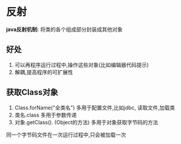 # 反射

**java反射机制:** 将类的各个组成部分封装成其他对象

## 好处

1. 可以再程序运行过程中,操作这些对象(比如编辑器代码提示)
2. 解耦,提高程序的可扩展性

## 获取Class对象

1. Class.forName("全类名")
   多用于配置文件,比如jdbc, 读取文件,加载类
2. 类名.class
   多用于参数传递
3. 对象.getClass(). (Object的方法)
   多用于对象获取字节码的方法

同一个字节码文件在一次运行过程中,只会被加载一次

